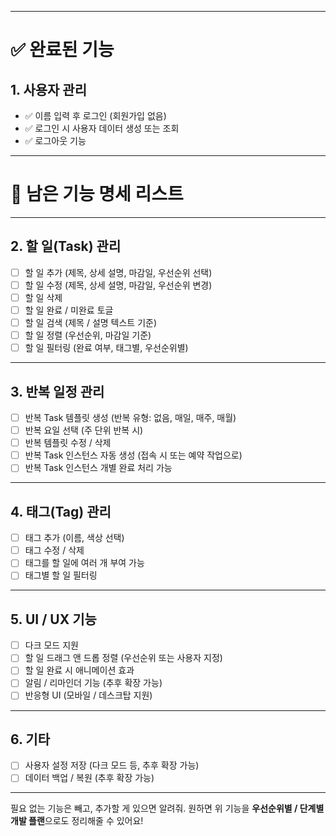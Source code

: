 
---

# ✅ 완료된 기능

## 1. 사용자 관리

* ✅ 이름 입력 후 로그인 (회원가입 없음)
* ✅ 로그인 시 사용자 데이터 생성 또는 조회
* ✅ 로그아웃 기능

---

# 📌 남은 기능 명세 리스트

---

## 2. 할 일(Task) 관리

* [ ] 할 일 추가 (제목, 상세 설명, 마감일, 우선순위 선택)
* [ ] 할 일 수정 (제목, 상세 설명, 마감일, 우선순위 변경)
* [ ] 할 일 삭제
* [ ] 할 일 완료 / 미완료 토글
* [ ] 할 일 검색 (제목 / 설명 텍스트 기준)
* [ ] 할 일 정렬 (우선순위, 마감일 기준)
* [ ] 할 일 필터링 (완료 여부, 태그별, 우선순위별)

---

## 3. 반복 일정 관리

* [ ] 반복 Task 템플릿 생성 (반복 유형: 없음, 매일, 매주, 매월)
* [ ] 반복 요일 선택 (주 단위 반복 시)
* [ ] 반복 템플릿 수정 / 삭제
* [ ] 반복 Task 인스턴스 자동 생성 (접속 시 또는 예약 작업으로)
* [ ] 반복 Task 인스턴스 개별 완료 처리 가능

---

## 4. 태그(Tag) 관리

* [ ] 태그 추가 (이름, 색상 선택)
* [ ] 태그 수정 / 삭제
* [ ] 태그를 할 일에 여러 개 부여 가능
* [ ] 태그별 할 일 필터링

---

## 5. UI / UX 기능

* [ ] 다크 모드 지원
* [ ] 할 일 드래그 앤 드롭 정렬 (우선순위 또는 사용자 지정)
* [ ] 할 일 완료 시 애니메이션 효과
* [ ] 알림 / 리마인더 기능 (추후 확장 가능)
* [ ] 반응형 UI (모바일 / 데스크탑 지원)

---

## 6. 기타

* [ ] 사용자 설정 저장 (다크 모드 등, 추후 확장 가능)
* [ ] 데이터 백업 / 복원 (추후 확장 가능)

---

필요 없는 기능은 빼고, 추가할 게 있으면 알려줘.
원하면 위 기능을 **우선순위별 / 단계별 개발 플랜**으로도 정리해줄 수 있어요!
